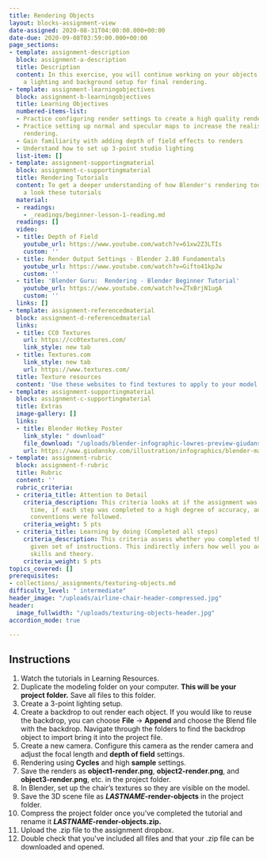 ```yaml
---
title: Rendering Objects
layout: blocks-assignment-view
date-assigned: 2020-08-31T04:00:00.000+00:00
date-due: 2020-09-08T03:59:00.000+00:00
page_sections:
- template: assignment-description
  block: assignment-a-description
  title: Description
  content: In this exercise, you will continue working on your objects and create
    a lighting and background setup for final rendering.
- template: assignment-learningobjectives
  block: assignment-b-learningobjectives
  title: Learning Objectives
  numbered-items-list:
  - Practice configuring render settings to create a high quality render in Blender.
  - Practice setting up normal and specular maps to increase the realism for principled
    rendering.
  - Gain familiarity with adding depth of field effects to renders
  - Understand how to set up 3-point studio lighting
  list-item: []
- template: assignment-supportingmaterial
  block: assignment-c-supportingmaterial
  title: Rendering Tutorials
  content: To get a deeper understanding of how Blender's rendering tools work, have
    a look these tutorials
  material:
  - readings:
    - _readings/beginner-lesson-1-reading.md
  readings: []
  video:
  - title: Depth of Field
    youtube_url: https://www.youtube.com/watch?v=61xw2Z3LTIs
    custom: ''
  - title: Render Output Settings - Blender 2.80 Fundamentals
    youtube_url: https://www.youtube.com/watch?v=Gifto41kpJw
    custom: ''
  - title: 'Blender Guru:  Rendering - Blender Beginner Tutorial'
    youtube_url: https://www.youtube.com/watch?v=ZTxBrjN1ugA
    custom: ''
  links: []
- template: assignment-referencedmaterial
  block: assignment-d-referencedmaterial
  links:
  - title: CC0 Textures
    url: https://cc0textures.com/
    link_style: new tab
  - title: Textures.com
    link_style: new tab
    url: https://www.textures.com/
  title: Texture resources
  content: 'Use these websites to find textures to apply to your model. '
- template: assignment-supportingmaterial
  block: assignment-c-supportingmaterial
  title: Extras
  image-gallery: []
  links:
  - title: Blender Hotkey Poster
    link_style: " download"
    file_download: "/uploads/blender-infographic-lowres-preview-giudansky.jpg"
    url: https://www.giudansky.com/illustration/infographics/blender-map
- template: assignment-rubric
  block: assignment-f-rubric
  title: Rubric
  content: ''
  rubric_criteria:
  - criteria_title: Attention to Detail
    criteria_description: This criteria looks at if the assignment was submitted on
      time, if each step was completed to a high degree of accuracy, and if file naming
      conventions were followed.
    criteria_weight: 5 pts
  - criteria_title: Learning by doing (Completed all steps)
    criteria_description: This criteria assess whether you completed the assignment's
      given set of instructions. This indirectly infers how well you acquired foundational
      skills and theory.
    criteria_weight: 5 pts
topics_covered: []
prerequisites:
- collections/_assignments/texturing-objects.md
difficulty_level: " intermediate"
header_image: "/uploads/airline-chair-header-compressed.jpg"
header:
  image_fullwidth: "/uploads/texturing-objects-header.jpg"
accordion_mode: true

---
```

## Instructions

 1. Watch the tutorials in Learning Resources.
 2. Duplicate the modeling folder on your computer. **This will be your project folder.** Save all files to this folder.
 3. Create a 3-point lighting setup.
 4. Create a backdrop to out render each object. If you would like to reuse the backdrop, you can choose **File** → **Append**  and choose the  Blend file with the backdrop. Navigate through the folders to find the backdrop object to import bring it into the project file.
 5. Create a new camera. Configure this camera as the render camera and adjust the focal length and **depth of field** settings.
 6. Rendering using **Cycles** and high **sample** settings.
 7. Save the renders as **object1-render.png**, **object2-render.png**, and **object3-render.png**, etc. in the project folder.
 8. In Blender, set up the chair’s textures so they are visible on the model.
 9. Save the 3D scene file as **_LASTNAME_-render-objects** in the project folder.
10. Compress the project folder once you’ve completed the tutorial and rename it **_LASTNAME_-render-objects.zip.**
11. Upload the .zip file to the assignment dropbox.
12. Double check that you've included all files and that your .zip file can be downloaded and opened.
